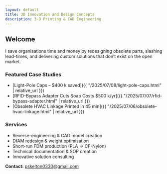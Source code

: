 ```yaml
---
layout: default
title: 3D Innovation and Design Concepts
description: 3-D Printing & CAD Engineering
---
```


## Welcome
I save organisations time and money by redesigning obsolete parts, slashing lead-times,
and delivering custom solutions that don’t exist on the open market.

### Featured Case Studies
* [Light-Pole Caps – $400 k saved]({{ "/2025/07/08/light-pole-caps.html" | relative_url }})
* [RFID-Bypass Adapter Cuts Soap Costs $500 k/yr]({{ "/2025/07/07/rfid-bypass-adapter.html" | relative_url }})
* [Obsolete HVAC Linkage Printed in 45 min]({{ "/2025/07/06/obsolete-hvac-linkage.html" | relative_url }})

### Services
* Reverse-engineering & CAD model creation
* DfAM redesign & weight optimisation
* Short-run FDM production (PLA → CF-Nylon)
* Technical documentation & SOP creation
* Innovative solution consulting

**Contact:** pskelton0330@gmail.com
